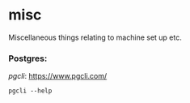 # misc
Miscellaneous things relating to machine set up etc.


### Postgres:
*pgcli*: https://www.pgcli.com/

```pgcli --help```

